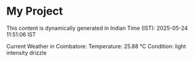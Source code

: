 # My Project

This content is dynamically generated in Indian Time (IST): 2025-05-24 11:51:06 IST


Current Weather in Coimbatore:
Temperature: 25.88 °C
Condition: light intensity drizzle

